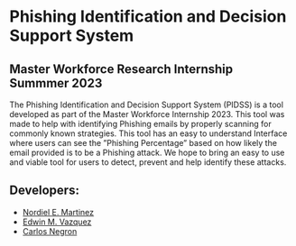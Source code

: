 # Phishing Identification and Decision Support System

## Master Workforce Research Internship Summmer 2023

The Phishing Identification and Decision Support System (PIDSS) is a tool developed as part of the Master Workforce Internship 2023. This tool was made to help with identifying Phishing emails by properly scanning for commonly known strategies. This tool has an easy to understand Interface where users can see the ”Phishing Percentage” based on how likely the email provided is to be a Phishing attack. We hope to bring an easy to use and viable tool for users to detect, prevent and help identify these attacks.

## Developers:

- [Nordiel E. Martinez](https://github.com/nordiel)
- [Edwin M. Vazquez](https://github.com/Revokeez)
- [Carlos Negron](https://github.com/EkkoCTRL)
